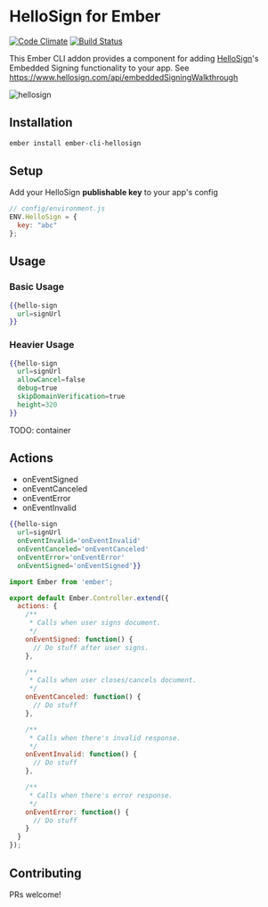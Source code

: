 # HelloSign for Ember
[![Code Climate][climate-badge]](climate-badge-url)
[![Build Status][travis-badge]][travis-badge-url]


This Ember CLI addon provides a component for adding [HelloSign](https://www.hellosign.com)'s Embedded Signing functionality to your app. See https://www.hellosign.com/api/embeddedSigningWalkthrough


![hellosign](https://cloud.githubusercontent.com/assets/29342/8888288/66aa8030-325c-11e5-8083-21d076f352f0.jpg)


## Installation
```sh
ember install ember-cli-hellosign
```

## Setup
Add your HelloSign **publishable key** to your app's config

```javascript
// config/environment.js
ENV.HelloSign = {
  key: "abc"
};
```

## Usage

### Basic Usage
```handlebars
{{hello-sign
  url=signUrl
}}
```

### Heavier Usage
```handlebars
{{hello-sign
  url=signUrl
  allowCancel=false
  debug=true
  skipDomainVerification=true
  height=320
}}
```
TODO: container

## Actions
- onEventSigned
- onEventCanceled
- onEventError
- onEventInvalid

```handlebars
{{hello-sign
  url=signUrl
  onEventInvalid='onEventInvalid'
  onEventCanceled='onEventCanceled'
  onEventError='onEventError'
  onEventSigned='onEventSigned'}}
```

```javascript
import Ember from 'ember';

export default Ember.Controller.extend({
  actions: {
    /**
     * Calls when user signs document.
     */
    onEventSigned: function() {
      // Do stuff after user signs.
    },

    /**
     * Calls when user closes/cancels document.
     */
    onEventCanceled: function() {
      // Do stuff
    },

    /**
     * Calls when there's invalid response.
     */
    onEventInvalid: function() {
      // Do stuff
    },

    /**
     * Calls when there's error response.
     */
    onEventError: function() {
      // Do stuff
    }
  }
});
```

## Contributing
PRs welcome!

[travis-badge]: https://travis-ci.org/he9qi/ember-cli-hellosign.svg
[travis-badge-url]: https://travis-ci.org/he9qi/ember-cli-hellosign
[climate-badge]: https://codeclimate.com/github/he9qi/ember-cli-hellosign/badges/gpa.svg
[climate-badge-url]: https://codeclimate.com/github/he9qi/ember-cli-hellosign
